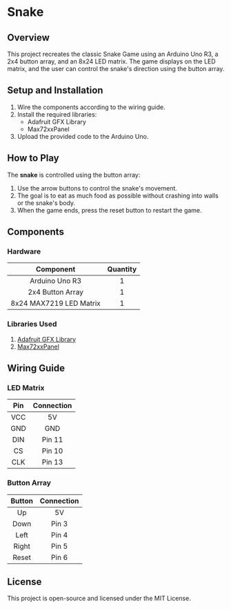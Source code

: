 # Snake

## Overview

This project recreates the classic Snake Game using an Arduino Uno R3, a 2x4 button array, and an 8x24 LED matrix. The game displays on the LED matrix, and the user can control the snake's direction using the button array.

## Setup and Installation
1. Wire the components according to the wiring guide.
2. Install the required libraries:
   - Adafruit GFX Library
   - Max72xxPanel
3. Upload the provided code to the Arduino Uno.

## How to Play
The **snake** is controlled using the button array:

1. Use the arrow buttons to control the snake's movement.
2. The goal is to eat as much food as possible without crashing into walls or the snake's body.
3. When the game ends, press the reset button to restart the game.

## Components
### Hardware
Component | Quantity
:-:|:-:
Arduino Uno R3|1
2x4 Button Array|1
8x24 MAX7219 LED Matrix|1

### Libraries Used
1. [Adafruit GFX Library](https://github.com/adafruit/Adafruit-GFX-Library)
2. [Max72xxPanel](https://github.com/markruys/arduino-Max72xxPanel?tab=readme-ov-file)

## Wiring Guide
### LED Matrix
Pin | Connection
:-:|:-:
VCC|5V
GND|GND
DIN|Pin 11
CS|Pin 10
CLK|Pin 13
### Button Array
Button | Connection
:-:|:-:
Up|5V
Down|Pin 3
Left|Pin 4
Right|Pin 5
Reset|Pin 6

## License
This project is open-source and licensed under the MIT License.
